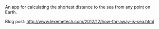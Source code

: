 An app for calculating the shortest distance to the sea from any point on Earth. 

Blog post: http://www.lexemetech.com/2012/12/how-far-away-is-sea.html